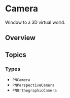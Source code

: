 # Camera

Window to a 3D virtual world.

## Overview

<!--overview-->

## Topics

### Types

- ``PNCamera``
- ``PNPerspectiveCamera``
- ``PNOrthographicCamera``
